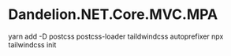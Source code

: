 # Dandelion.NET.Core.MVC.MPA

yarn add -D postcss postcss-loader taildwindcss autoprefixer
npx tailwindcss init


